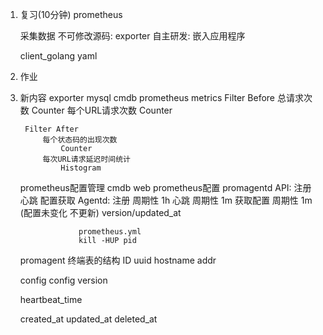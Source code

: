 1. 复习(10分钟)
    prometheus

    采集数据
        不可修改源码:
            exporter
        自主研发:
            嵌入应用程序

    client_golang
    yaml
3. 作业
4. 新内容
    exporter mysql
    cmdb prometheus metrics
        Filter Before
            总请求次数
                Counter
            每个URL请求次数
                Counter

        Filter After
            每个状态码的出现次数
                Counter
            每次URL请求延迟时间统计
                Histogram



    prometheus配置管理
        cmdb web prometheus配置
        promagentd
            API:
                注册
                心跳
                配置获取
            Agentd:
                注册
                    周期性 1h
                心跳
                    周期性 1m
                获取配置
                    周期性 1m (配置未变化 不更新)
                    version/updated_at

                    prometheus.yml
                    kill -HUP pid

    promagent 终端表的结构
    ID
    uuid
    hostname
    addr

    config
    config version

    heartbeat_time

    created_at
    updated_at
    deleted_at